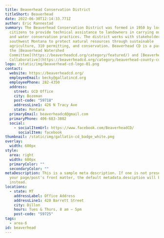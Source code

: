 ```yaml
---
title: Beaverhead Conservation District
titleShort: Beaverhead
date: 2022-06-30T12:14:33.771Z
author: Eric Rannestad
summary: The Beaverhead Conservation District was formed in 1950 by local
  citizens to provide technical assistance to landowners in carrying out soil
  and water conservation practices. The district works with stakeholders in
  southwest Montana to protect natural resources through sustainable
  agriculture, 310 permitting, and conservation. Beaverhead CD is a partner of
  the [Beaverhead Watershed
  Committee](https://beaverheadcd.org/category/featured/) and [Beaverhead County
  Collaborative](https://beaverheadcd.org/category/beaverhead-county-collaborative/).
logo: /static/img/beaverhead-cd-logo-01.png
contact:
  website: https://beaverheadcd.org/
  employeeEmail: becky@gallatincd.org
  employeePhone: 282-4350
  address:
    street: GCD Office
    city: Bozeman
    post-code: "59718"
    addressLine1: 426 N Tracy Ave
    state: Montana
  primaryEmail: beaverheadcd@gmail.com
  primaryPhone: 406-683-3802
  social:
    - socialItemUrl: https://www.facebook.com/BeaverheadCD/
      socialItem: facebook
thumbnail: /static/img/gallatin-cd_badge_white.png
overlay:
  width: 600px
style:
  area: right
  width: 600px
  primaryColor: ""
  secondaryColor: ""
metaDescription: This is a sample meta description. If one is not present in
  your page/post's front matter, the default metadata.desciption will be used
  instead.
locations:
  - state: MT
    addressLabel: Office Address
    addressLine1: 420 Barrett Street
    city: Dillon
    hours: Tues & Thurs, 8 am – 5pm
    post-code: "59725"
tags:
  - area-6
id: beaverhead
---
```

